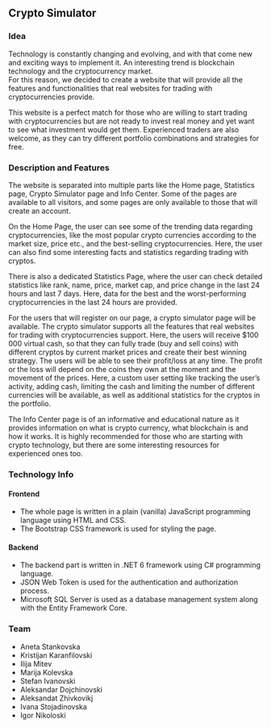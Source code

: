## Crypto Simulator 

### Idea
Technology is constantly changing and evolving, and with that come new and exciting ways to implement it. An interesting trend is blockchain technology and the cryptocurrency market.\
For this reason, we decided to create a website that will provide all the features and functionalities that real websites for trading with cryptocurrencies provide.

This website is a perfect match for those who are willing to start trading with cryptocurrencies but are not ready to invest real money and yet want to see what investment would get them. Experienced traders are also welcome, as they can try different portfolio combinations and strategies for free. 

### Description and Features
The website is separated into multiple parts like the Home page, Statistics page, Crypto Simulator page and Info Center. Some of the pages are available to all visitors, and some pages are only available to those that will create an account.

On the Home Page, the user can see some of the trending data regarding cryptocurrencies, like the most popular crypto currencies according to the market size, price etc., and the best-selling cryptocurrencies. Here, the user can also find some interesting facts and statistics regarding trading with cryptos.

There is also a dedicated Statistics Page, where the user can check detailed statistics like rank, name, price, market cap, and price change in the last 24 hours and last 7 days. Here, data for the best and the worst-performing cryptocurrencies in the last 24 hours are provided. 

For the users that will register on our page, a crypto simulator page will be available. The crypto simulator supports all the features that real websites for trading with cryptocurrencies support. Here, the users will receive $100 000 virtual cash, so that they can fully trade (buy and sell coins) with different cryptos by current market prices and create their best winning strategy. The users will be able to see their profit/loss at any time. The profit or the loss will depend on the coins they own at the moment and the movement of the prices. Here, a custom user setting like tracking the user’s activity, adding cash, limiting the cash and limiting the number of different currencies will be available, as well as additional statistics for the cryptos in the portfolio.

The Info Center page is of an informative and educational nature as it provides information on what is crypto currency, what blockchain is and how it works. It is highly recommended for those who are starting with crypto technology, but there are some interesting resources for experienced ones too.

### Technology Info

####  Frontend
- The whole page is written in a plain (vanilla) JavaScript programming language using HTML and CSS. 
- The Bootstrap CSS framework is used for styling the page.

#### Backend
- The backend part is written in .NET 6 framework using C# programming language.
- JSON Web Token is used for the authentication and authorization process.
- Microsoft SQL Server is used as a database management system along with the Entity Framework Core.

### Team
- Aneta Stankovska
- Kristijan Karanfilovski
- Ilija Mitev
- Marija Kolevska
- Stefan Ivanovski
- Aleksandar Dojchinovski
- Aleksandat Zhivkovikj
- Ivana Stojadinovska
- Igor Nikoloski
